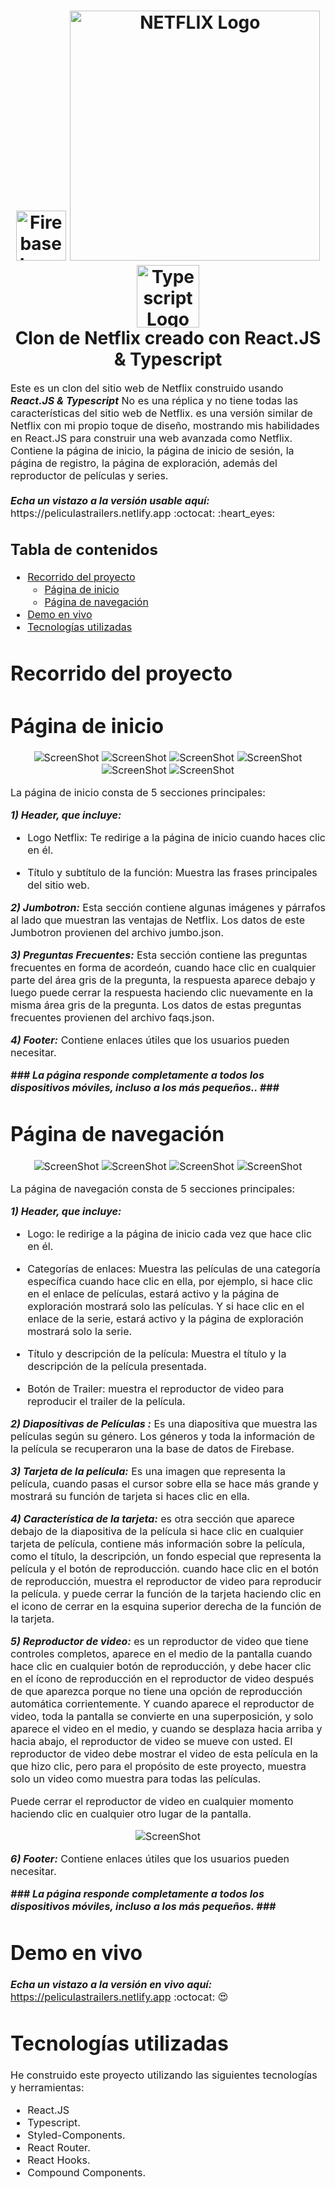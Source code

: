 <h1 align="center">
  <img title="Firebase" src="https://brandslogos.com/wp-content/uploads/images/large/firebase-logo.png" alt="Firebase Logo" width="80" />
  <img title="Netflix" src="https://fhsknightlife.com/wp-content/uploads/2020/04/uVASXqvMzyUrAPfSn9pMtxOC7s89ulzdDKBdtqCP.png" alt="NETFLIX Logo" width="400" />
  <img title="Typescript" src="https://upload.wikimedia.org/wikipedia/commons/thumb/4/4c/Typescript_logo_2020.svg/1200px-Typescript_logo_2020.svg.png" alt="Typescript Logo" width="100" />
  <br>
  Clon de Netflix creado con React.JS & Typescript
</h1>

<p><font size="3">
  Este es un clon del sitio web de Netflix construido usando <strong><em>React.JS & Typescript</em></strong> No es una réplica y no tiene todas las características del sitio web de Netflix. es una versión similar de Netflix con mi propio toque de diseño, mostrando mis habilidades en React.JS para construir una web avanzada como Netflix. Contiene la página de inicio, la página de inicio de sesión, la página de registro, la página de exploración, además del reproductor de películas y series.
  <br><br> 
  <strong><em>Echa un vistazo a la versión usable aquí:</em></strong> https://peliculastrailers.netlify.app :octocat: :heart_eyes:
</p>

## Tabla de contenidos

- [Recorrido del proyecto](#Recorrido-del-proyecto)
  - [Página de inicio](#Página-de-inicio)
  - [Página de navegación](#Página-de-navegación)
- [Demo en vivo](#Demo-en-vivo)
- [Tecnologías utilizadas](#Tecnologías-utilizadas)

# Recorrido del proyecto

# Página de inicio

<div align="center"><a name="menu"></a>

![ScreenShot](/public/images/readme/21.png)
![ScreenShot](/public/images/readme/22.png)
![ScreenShot](/public/images/readme/23.png)
![ScreenShot](/public/images/readme/24.png)
![ScreenShot](/public/images/readme/25.png)
![ScreenShot](/public/images/readme/26.png)

</div>

La página de inicio consta de 5 secciones principales:

**_1) Header, que incluye:_**

- Logo Netflix:
  Te redirige a la página de inicio cuando haces clic en él.

- Título y subtítulo de la función:
  Muestra las frases principales del sitio web.

**_2) Jumbotron:_**
Esta sección contiene algunas imágenes y párrafos al lado que muestran las ventajas de Netflix. Los datos de este Jumbotron provienen del archivo jumbo.json.

**_3) Preguntas Frecuentes:_**
Esta sección contiene las preguntas frecuentes en forma de acordeón, cuando hace clic en cualquier parte del área gris de la pregunta, la respuesta aparece debajo y luego puede cerrar la respuesta haciendo clic nuevamente en la misma área gris de la pregunta. Los datos de estas preguntas frecuentes provienen del archivo faqs.json.

**_4) Footer:_**
Contiene enlaces útiles que los usuarios pueden necesitar.

**_### La página responde completamente a todos los dispositivos móviles, incluso a los más pequeños.. ###_**

# Página de navegación

<div align="center"><a name="menu"></a>

![ScreenShot](/public/images/readme/31.png)
![ScreenShot](/public/images/readme/32.png)
![ScreenShot](/public/images/readme/33.png)
![ScreenShot](/public/images/readme/34.png)

</div>

La página de navegación consta de 5 secciones principales:

**_1) Header, que incluye:_**

- Logo:
  le redirige a la página de inicio cada vez que hace clic en él.

- Categorías de enlaces:
  Muestra las películas de una categoría específica cuando hace clic en ella, por ejemplo, si hace clic en el enlace de películas, estará activo y la página de exploración mostrará solo las películas. Y si hace clic en el enlace de la serie, estará activo y la página de exploración mostrará solo la serie.

- Título y descripción de la película:
  Muestra el título y la descripción de la película presentada.

- Botón de Trailer:
  muestra el reproductor de video para reproducir el trailer de la película.

**_2) Diapositivas de Películas :_**
Es una diapositiva que muestra las películas según su género. Los géneros y toda la información de la película se recuperaron una la base de datos de Firebase.

**_3) Tarjeta de la película:_**
Es una imagen que representa la película, cuando pasas el cursor sobre ella se hace más grande y mostrará su función de tarjeta si haces clic en ella.

**_4) Característica de la tarjeta:_**
es otra sección que aparece debajo de la diapositiva de la película si hace clic en cualquier tarjeta de película, contiene más información sobre la película, como el título, la descripción, un fondo especial que representa la película y el botón de reproducción. cuando hace clic en el botón de reproducción, muestra el reproductor de video para reproducir la película. y puede cerrar la función de la tarjeta haciendo clic en el icono de cerrar en la esquina superior derecha de la función de la tarjeta.

**_5) Reproductor de video:_**
es un reproductor de video que tiene controles completos, aparece en el medio de la pantalla cuando hace clic en cualquier botón de reproducción, y debe hacer clic en el ícono de reproducción en el reproductor de video después de que aparezca porque no tiene una opción de reproducción automática corrientemente.
Y cuando aparece el reproductor de video, toda la pantalla se convierte en una superposición, y solo aparece el video en el medio, y cuando se desplaza hacia arriba y hacia abajo, el reproductor de video se mueve con usted.
El reproductor de video debe mostrar el video de esta película en la que hizo clic, pero para el propósito de este proyecto, muestra solo un video como muestra para todas las películas.

Puede cerrar el reproductor de video en cualquier momento haciendo clic en cualquier otro lugar de la pantalla.

<div align="center"><a name="menu"></a>

![ScreenShot](/public/images/readme/14.jpg)

</div>

**_6) Footer:_**
Contiene enlaces útiles que los usuarios pueden necesitar.

**_### La página responde completamente a todos los dispositivos móviles, incluso a los más pequeños. ###_**

# Demo en vivo

**_Echa un vistazo a la versión en vivo aquí:_** https://peliculastrailers.netlify.app :octocat: :heart_eyes:

# Tecnologías utilizadas

He construido este proyecto utilizando las siguientes tecnologías y herramientas:

- React.JS
- Typescript.
- Styled-Components.
- React Router.
- React Hooks.
- Compound Components.
